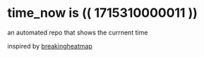 # time_now is (( 1715310000011 ))

an automated repo that shows the currnent time

inspired by [breakingheatmap](https://github.com/breakingheatmap/breakingheatmap)